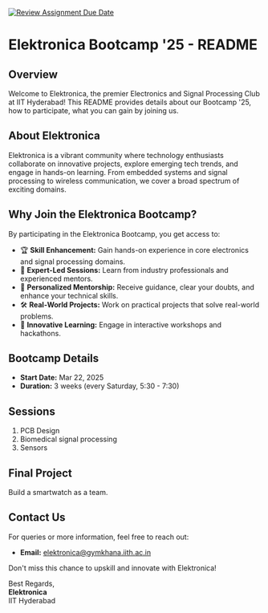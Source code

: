 [![Review Assignment Due Date](https://classroom.github.com/assets/deadline-readme-button-22041afd0340ce965d47ae6ef1cefeee28c7c493a6346c4f15d667ab976d596c.svg)](https://classroom.github.com/a/T6QxEg6_)
# Elektronica Bootcamp '25 - README

## Overview
Welcome to Elektronica, the premier Electronics and Signal Processing Club at IIT Hyderabad! This README provides details about our Bootcamp '25, how to participate, what you can gain by joining us.

## About Elektronica
Elektronica is a vibrant community where technology enthusiasts collaborate on innovative projects, explore emerging tech trends, and engage in hands-on learning. From embedded systems and signal processing to wireless communication, we cover a broad spectrum of exciting domains.

## Why Join the Elektronica Bootcamp?
By participating in the Elektronica Bootcamp, you get access to:

- 🏆 **Skill Enhancement:** Gain hands-on experience in core electronics and signal processing domains.
- 🌟 **Expert-Led Sessions:** Learn from industry professionals and experienced mentors.
- 🤝 **Personalized Mentorship:** Receive guidance, clear your doubts, and enhance your technical skills.
- 🛠️ **Real-World Projects:** Work on practical projects that solve real-world problems.
- 🚀 **Innovative Learning:** Engage in interactive workshops and hackathons.

## Bootcamp Details
- **Start Date:** Mar 22, 2025
- **Duration:** 3 weeks (every Saturday, 5:30 - 7:30)

## Sessions
1. PCB Design
2. Biomedical signal processing
3. Sensors

## Final Project
Build a smartwatch as a team. 

## Contact Us
For queries or more information, feel free to reach out:
- **Email:** elektronica@gymkhana.iith.ac.in

Don't miss this chance to upskill and innovate with Elektronica!

Best Regards,  
**Elektronica**  
IIT Hyderabad

